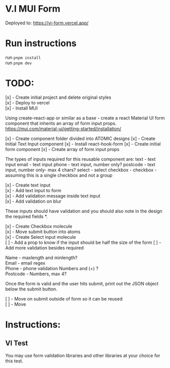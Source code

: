 # V.I MUI Form

Deployed to: https://vi-form.vercel.app/

# Run instructions

run `pnpm install`  
run `pnpm dev`

# TODO:

[x] - Create initial project and delete original styles  
[x] - Deploy to vercel  
[x] - Install MUI

Using create-react-app or similar as a base - create a react Material UI
form component that inherits an array of form input props.
https://mui.com/material-ui/getting-started/installation/

[x] - Create component folder divided into ATOMIC designs
[x] - Create Initial Text Input component
[x] - Install react-hook-form
[x] - Create initial form component
[x] - Create array of form input props

The types of inputs required for this reusable component are:
text - text input
email - text input
phone - text input, number only?
postcode - text input, number only- max 4 chars?
select - select
checkbox - checkbox - assuming this is a single checkbox and not a group

[x] - Create text input  
[x] - Add text input to form  
[x] - Add validation message inside text input  
[x] - Add validation on blur

These inputs should have validation and you should also note in the
design the required fields \*.

[x] - Create Checkbox molecule  
[x] - Move submit button into atoms  
[x] - Create Select input molecule  
[ ] - Add a prop to know if the input should be half the size of the form
[ ] - Add more validation besides required

Name - maxlength and minlength?  
Email - email regex  
Phone - phone validation Numbers and (+) ?  
Postcode - Numbers, max 4?

Once the form is valid and the user hits submit, print out the JSON
object below the submit button.

[ ] - Move on submit outside of form so it can be reused  
[ ] - Move

# Instructions:

## VI Test

You may use form validation libraries and other libraries at your choice
for this test.
